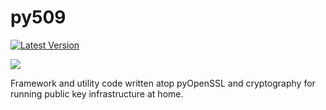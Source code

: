# py509

[![Latest Version](https://pypip.in/version/py509/badge.svg)](https://pypi.python.org/pypi/py509/)

<a href="https://travis-ci.org/sholsapp/py509">
<img src='https://secure.travis-ci.org/sholsapp/py509.png?branch=master'>
</a>

Framework and utility code written atop pyOpenSSL and cryptography for running
public key infrastructure at home.
